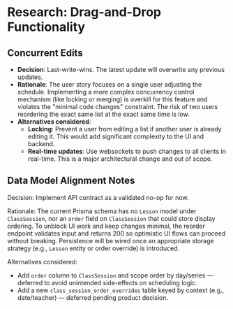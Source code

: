 # Research: Drag-and-Drop Functionality

## Concurrent Edits

*   **Decision**: Last-write-wins. The latest update will overwrite any previous updates.
*   **Rationale**: The user story focuses on a single user adjusting the schedule. Implementing a more complex concurrency control mechanism (like locking or merging) is overkill for this feature and violates the "minimal code changes" constraint. The risk of two users reordering the exact same list at the exact same time is low.
*   **Alternatives considered**:
    *   **Locking**: Prevent a user from editing a list if another user is already editing it. This would add significant complexity to the UI and backend.
    *   **Real-time updates**: Use websockets to push changes to all clients in real-time. This is a major architectural change and out of scope.

## Data Model Alignment Notes

Decision: Implement API contract as a validated no-op for now. 

Rationale: The current Prisma schema has no `Lesson` model under `ClassSession`, nor an `order` field on `ClassSession` that could store display ordering. To unblock UI work and keep changes minimal, the reorder endpoint validates input and returns 200 so optimistic UI flows can proceed without breaking. Persistence will be wired once an appropriate storage strategy (e.g., `Lesson` entity or order override) is introduced.

Alternatives considered:
- Add `order` column to `ClassSession` and scope order by day/series — deferred to avoid unintended side-effects on scheduling logic.
- Add a new `class_session_order_overrides` table keyed by context (e.g., date/teacher) — deferred pending product decision.
